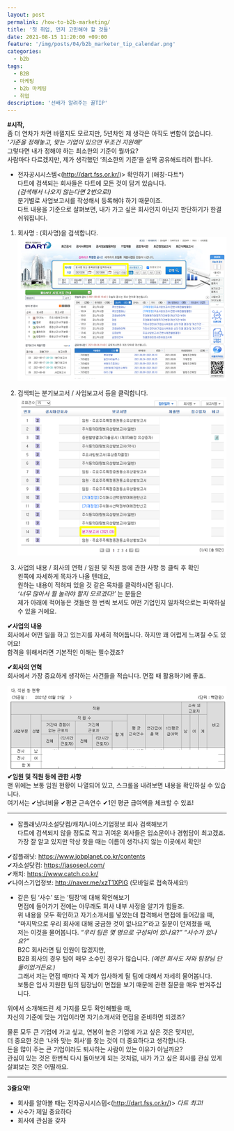 ```yaml
---
layout: post
permalink: /how-to-b2b-marketing/
title: '첫 취업, 먼저 고민해야 할 것들'
date: 2021-08-15 11:20:00 +09:00
feature: '/img/posts/04/b2b_marketer_tip_calendar.png'
categories:
  - b2b
tags:
  - B2B
  - 마케팅
  - b2b 마케팅
  - 취업
description: '선배가 알려주는 꿀TIP'
---
```

**#시작,**   
좀 더 연차가 차면 바뀔지도 모르지만, 5년차인 제 생각은 아직도 변함이 없습니다.   
_‘기준을 정해놓고, 맞는 기업이 있으면 무조건 지원해!’_   
그렇다면 내가 정해야 하는 최소한의 기준이 뭘까요?   
사람마다 다르겠지만, 제가 생각했던 ‘최소한의 기준’을 살짝 공유해드리려 합니다.   

- 전자공시시스템<(http://dart.fss.or.kr/)> 확인하기 (애칭-다트*)   
다트에 검색되는 회사들은 다트에 모든 것이 담겨 있습니다.   
*(검색해서 나오지 않는다면 2번으로!)*    
분기별로 사업보고서를 작성해서 등록해야 하기 때문이죠.   
다트 내용을 기준으로 살펴보면, 내가 가고 싶은 회사인지 아닌지 판단하기가 한결 쉬워집니다.    

1. 회사명 : (회사명)을 검색합니다.
![B2B 마케터 취업꿀팁](/img/posts/04/b2b_marketer_tip.png)

2. 검색되는 분기보고서 / 사업보고서 등을 클릭합니다.
![B2B 마케터 취업꿀팁](/img/posts/04/b2b_marketer_tip_report.png)

3. 사업의 내용 / 회사의 연혁 / 임원 및 직원 등에 관한 사항 등 클릭 후 확인   
왼쪽에 자세하게 목차가 나올 텐데요,   
원하는 내용이 적혀져 있을 것 같은 목차를 클릭하시면 됩니다.   
_‘너무 많아서 뭘 눌러야 할지 모르겠다!’_  는 분들은    
제가 아래에 적어놓은 것들만 한 번씩 보셔도 어떤 기업인지 일차적으로는 파악하실 수 있을 거에요.

**✔사업의 내용**   
회사에서 어떤 일을 하고 있는지를 자세히 적어둡니다. 하지만 꽤 어렵게 느껴질 수도 있어요!   
합격을 위해서라면 기본적인 이해는 필수겠죠?   

**✔회사의 연혁**   
회사에서 가장 중요하게 생각하는 사건들을 적습니다. 면접 때 활용하기에 좋죠.

![B2B 마케터 취업꿀팁](/img/posts/04/b2b_marketer_tip_people.png)   
**✔임원 및 직원 등에 관한 사항**   
맨 위에는 보통 임원 현황이 나열되어 있고, 스크롤을 내려보면 내용을 확인하실 수 있습니다.    
여기서는 ✔남녀비율 ✔평균 근속연수 ✔1인 평균 급여액을 체크할 수 있죠!   

------------------------------------------------

- 잡플래닛/자소설닷컴/캐치/나이스기업정보 회사 검색해보기   
다트에 검색되지 않을 정도로 작고 귀여운 회사들은 입소문이나 경험담이 최고겠죠.   
가장 잘 알고 있지만 막상 찾을 때는 이름이 생각나지 않는 이곳에서 확인!   

✔잡플래닛: <https://www.jobplanet.co.kr/contents>   
✔자소설닷컴: <https://jasoseol.com/>   
✔캐치: <https://www.catch.co.kr/>   
✔나이스기업정보: <http://naver.me/xzT1XPlG> (모바일로 접속하세요!)   

- 같은 팀 ‘사수’ 또는 ‘팀장’에 대해 확인해보기   
면접에 들어가기 전에는 아무래도 회사 내부 사정을 알기가 힘들죠.   
위 내용을 모두 확인하고 자기소개서를 넣었는데 합격해서 면접에 들어갔을 때,   
“마지막으로 우리 회사에 대해 궁금한 것이 없나요?”라고 질문이 던져졌을 때,    
저는 이것을 물어봅니다. _“우리 팀은 몇 명으로 구성되어 있나요?” “사수가 있나요?”_   
B2C 회사라면 팀 인원이 많겠지만,    
B2B 회사의 경우 팀이 매우 소수인 경우가 많습니다. _(예전 회사도 저와 팀장님 단 둘이었거든요.)_   
그래서 저는 면접 때마다 꼭 제가 입사하게 될 팀에 대해서 자세히 물어봅니다.   
보통은 입사 지원한 팀의 팀장님이 면접을 보기 때문에 관련 질문을 매우 반겨주십니다.   

위에서 소개해드린 세 가지를 모두 확인해봤을 때,    
자신의 기준에 맞는 기업이라면 자기소개서와 면접을 준비하면 되겠죠?   

물론 모두 큰 기업에 가고 싶고, 연봉이 높은 기업에 가고 싶은 것은 맞지만,     
더 중요한 것은 ‘나와 맞는 회사’를 찾는 것이 더 중요하다고 생각합니다.    
돈을 많이 주는 큰 기업이라도 퇴사하는 사람이 있는 이유가 아닐까요?    
관심이 있는 것은 한번씩 다시 돌아보게 되는 것처럼, 내가 가고 싶은 회사를 관심 있게 살펴보는 것은 어떨까요.

--------------------------------------------------------

**3줄요약!**   
- 회사를 알아볼 때는 전자공시시스템<(http://dart.fss.or.kr/)> _다트 최고!_   
- 사수가 제일 중요하다   
- 회사에 관심을 갖자   
